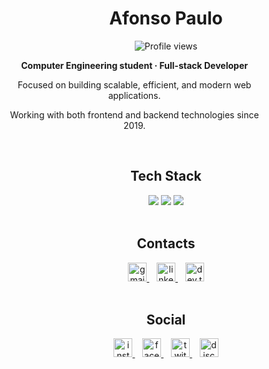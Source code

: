 <h1 align="center">Afonso Paulo</h1>

<p align="center">
  <img src="https://komarev.com/ghpvc/?username=afpaulo&color=yellow" alt="Profile views" />
</p>

<div align="center" style="width: 80%; max-width: 500px;">
  <p><strong>Computer Engineering student · Full-stack Developer</strong></p>
  <p>Focused on building scalable, efficient, and modern web applications.</p>
  <p>Working with both frontend and backend technologies since 2019.</p>
</div>

<br />

<div align="center">
  <h2><strong>Tech Stack</strong></h2>
  <img src="https://skillicons.dev/icons?i=html,css,javascript,typescript,react,nextjs,tailwind" />
  <img src="https://skillicons.dev/icons?i=nodejs,express,fastify,postgres,python,mysql,mongodb" />
  <img src="https://skillicons.dev/icons?i=git,github,vscode,figma" />
</div>

<br />

<div align="center">
  <h2><strong>Contacts</strong></h2>
  <a href="mailto:afpaulo203@gmail.com" title="Gmail">
    <img src="https://cdn.jsdelivr.net/gh/devicons/devicon/icons/google/google-original.svg" alt="gmail" width="30" height="30" />
  </a>
  &nbsp;&nbsp;
  <a href="https://www.linkedin.com/in/afpaulo-45875016a" target="_blank" title="LinkedIn">
    <img src="https://cdn.jsdelivr.net/gh/devicons/devicon/icons/linkedin/linkedin-original.svg" alt="linkedin" width="30" height="30" />
  </a>
  &nbsp;&nbsp;
  <a href="https://dev.to/afpaulo" target="_blank" title="Dev.to">
    <img src="https://d2fltix0v2e0sb.cloudfront.net/dev-badge.svg" alt="dev.to" width="30" height="30" />
  </a>
</div>

<br />

<div align="center">
  <h2><strong>Social</strong></h2>
  <a href="https://instagram.com/afonsopaulo.official" target="_blank" title="Instagram">
    <img src="https://cdn.jsdelivr.net/gh/devicons/devicon/icons/instagram/instagram-original.svg" alt="instagram" width="30" height="30" />
  </a>
  &nbsp;&nbsp;
  <a href="https://facebook.com/afonsopaulo.official" target="_blank" title="Facebook">
    <img src="https://cdn.jsdelivr.net/gh/devicons/devicon/icons/facebook/facebook-original.svg" alt="facebook" width="30" height="30" />
  </a>
  &nbsp;&nbsp;
  <a href="https://www.twitch.tv/afpaulo" target="_blank" title="Twitch">
    <img src="https://cdn.jsdelivr.net/npm/simple-icons@v9/icons/twitch.svg" alt="twitch" width="30" height="30" />
  </a>
  &nbsp;&nbsp;
  <a href="https://discord.gg/wagxzStdcR" target="_blank" title="Discord">
    <img src="https://cdn.jsdelivr.net/npm/simple-icons@v9/icons/discord.svg" alt="discord" width="30" height="30" />
  </a>
</div>